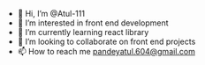 - 👋 Hi, I’m @Atul-111
- 👀 I’m interested in front end development 
- 🌱 I’m currently learning react library
- 💞️ I’m looking to collaborate on front end projects
- 📫 How to reach me pandeyatul.604@gmail.com

<!---
Atul-111/Atul-111 is a ✨ special ✨ repository because its `README.md` (this file) appears on your GitHub profile.
You can click the Preview link to take a look at your changes.
--->
